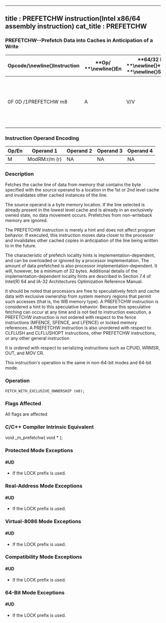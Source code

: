 ----------------------------
title : PREFETCHW instruction(Intel x86/64 assembly instruction)
cat_title : PREFETCHW
----------------------------
### PREFETCHW--Prefetch Data into Caches in Anticipation of a Write


|**Opcode/**\newline{}**Instruction**|**Op/ **\newline{}**En**|**64/32 bit **\newline{}**Mode **\newline{}**Support**|**CPUID **\newline{}**Feature **\newline{}**Flag**|**Description**|
|------------------------------------|------------------------|------------------------------------------------------|--------------------------------------------------|---------------|
|0F 0D /1PREFETCHW m8|A|V/V|PRFCHW|Move data from m8 closer to the processor in anticipation of a write.|
### Instruction Operand Encoding


|Op/En|Operand 1|Operand 2|Operand 3|Operand 4|
|-----|---------|---------|---------|---------|
|M|ModRM:r/m (r)|NA|NA|NA|
### Description


Fetches the cache line of data from memory that contains the byte specified with the source operand to a location in the 1st or 2nd level cache and invalidates other cached instances of the line.

The source operand is a byte memory location. If the line selected is already present in the lowest level cache and is already in an exclusively owned state, no data movement occurs. Prefetches from non-writeback memory are ignored.

The PREFETCHW instruction is merely a hint and does not affect program behavior. If executed, this instruction moves data closer to the processor and invalidates other cached copies in anticipation of the line being written to in the future.

The characteristic of prefetch locality hints is implementation-dependent, and can be overloaded or ignored by a processor implementation. The amount of data prefetched is also processor implementation-dependent. It will, however, be a minimum of 32 bytes. Additional details of the implementation-dependent locality hints are described in Section 7.4 of Intel(R) 64 and IA-32 Architectures Optimization Reference Manual.

It should be noted that processors are free to speculatively fetch and cache data with exclusive ownership from system memory regions that permit such accesses (that is, the WB memory type). A PREFETCHW instruction is considered a hint to this speculative behavior. Because this speculative fetching can occur at any time and is not tied to instruction execution, a PREFETCHW instruction is not ordered with respect to the fence instructions (MFENCE, SFENCE, and LFENCE) or locked memory references. A PREFETCHW instruction is also unordered with respect to CLFLUSH and CLFLUSHOPT instructions, other PREFETCHW instructions, or any other general instruction

It is ordered with respect to serializing instructions such as CPUID, WRMSR, OUT, and MOV CR.

This instruction's operation is the same in non-64-bit modes and 64-bit mode.


### Operation

```info-verb
FETCH_WITH_EXCLUSIVE_OWNERSHIP (m8);
```
### Flags Affected


All flags are affected

### C/C++ Compiler Intrinsic Equivalent


void _m_prefetchw( void * );


### Protected Mode Exceptions

#### #UD
* If the LOCK prefix is used.

### Real-Address Mode Exceptions

#### #UD
* If the LOCK prefix is used.

### Virtual-8086 Mode Exceptions

#### #UD
* If the LOCK prefix is used.

### Compatibility Mode Exceptions

#### #UD
* If the LOCK prefix is used.

### 64-Bit Mode Exceptions

#### #UD
* If the LOCK prefix is used.
